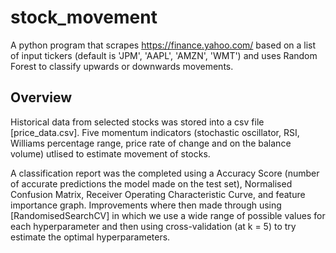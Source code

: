 # stock_movement
A python program that scrapes https://finance.yahoo.com/ based on a list of input tickers (default is 'JPM', 'AAPL', 'AMZN', 'WMT') and uses Random Forest to classify upwards or downwards movements.

## Overview
Historical data from selected stocks was stored into a csv file [price_data.csv]. Five momentum indicators (stochastic oscillator, RSI, Williams percentage range, 
price rate of change and on the balance volume) utlised to estimate movement of stocks. 

A classification report was the completed using a Accuracy Score (number of accurate predictions the model made on the test set),
Normalised Confusion Matrix, Receiver Operating Characteristic Curve, and feature importance graph. Improvements where then made through using [RandomisedSearchCV] in which we use a wide range of possible values for each hyperparameter and then using cross-validation (at k = 5) to try estimate the optimal hyperparameters.
